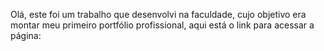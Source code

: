 Olá, este foi um trabalho que desenvolvi na faculdade, cujo objetivo era montar meu primeiro portfólio profissional, aqui está o link para acessar a página: 
